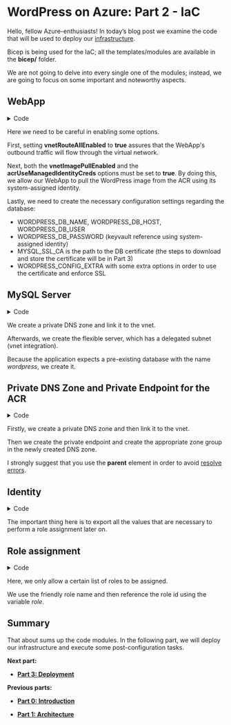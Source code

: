 # WordPress on Azure: Part 2 - IaC

Hello, fellow Azure-enthusiasts! In today’s blog post we examine the code that will be used to deploy our [infrastructure](Part-1-Architecture.md).

Bicep is being used for the IaC; all the templates/modules are available in the **bicep/** folder.

We are not going to delve into every single one of the modules; instead, we are going to focus on some important and noteworthy aspects.

## WebApp

<details>
  <summary>Code</summary>

```bicep
resource webapp 'Microsoft.Web/sites@2022-03-01' = {
  name: name
  location: location
  identity: {
    type: 'SystemAssigned'
  }
  properties: {
    httpsOnly: true
    virtualNetworkSubnetId: subnet_id
    vnetRouteAllEnabled: true
    vnetImagePullEnabled: true
    vnetContentShareEnabled: true

    siteConfig: {
      acrUseManagedIdentityCreds: true
      alwaysOn: always_on
      appSettings: [
        {
          name: 'WEBSITES_ENABLE_APP_SERVICE_STORAGE'
          value: 'false'
        }
        {
          name: 'WEBSITE_PULL_IMAGE_OVER_VNET'
          value: 'true'
        }
        {
          name: 'WEBSITE_VNET_ROUTE_ALL'
          value: 'true'
        }
        {
          name: 'APPINSIGHTS_INSTRUMENTATIONKEY'
          value: app_insights_key
        }
        {
          name: 'WORDPRESS_DB_NAME'
          value: wordpress_db_name
        }
        {
          name: 'WORDPRESS_DB_HOST'
          value: mysql_host_name
        }
        {
          name: 'WORDPRESS_DB_USER'
          value: mysql_admin_username
        }
        {
          name: 'WORDPRESS_DB_PASSWORD'
          value: '@Microsoft.KeyVault(SecretUri=https://${kv_name}.vault.azure.net/secrets/${mysql_admin_password_secret_name}/)'
        }
        {
          name: 'MYSQL_SSL_CA'
          value: '/home/site/wwwroot/bin/DigiCertGlobalRootCA.crt.pem'
        }
        {
          name: 'WORDPRESS_CONFIG_EXTRA'
          value: 'define( \'MYSQL_CLIENT_FLAGS\', MYSQLI_CLIENT_SSL | MYSQLI_CLIENT_SSL_DONT_VERIFY_SERVER_CERT ); define(\'MYSQL_SSL_CA\', getenv(\'MYSQL_SSL_CA\') );'
        }
      ]
      linuxFxVersion: 'DOCKER|${registry_name}.azurecr.io/${image_name}:latest'
    }

    serverFarmId: app_service_plan_id
  }
}
```

</details>

Here we need to be careful in enabling some options.

First, setting **vnetRouteAllEnabled** to **true** assures that the WebApp's outbound traffic will flow through the virtual network.

Next, both the **vnetImagePullEnabled** and the **acrUseManagedIdentityCreds** options must be set to **true**. By doing this, we allow our WebApp to pull the WordPress  image from the ACR using its system-assigned identity.

Lastly, we need to create the necessary configuration settings regarding the database:

* WORDPRESS_DB_NAME, WORDPRESS_DB_HOST, WORDPRESS_DB_USER
* WORDPRESS_DB_PASSWORD (keyvault reference using system-assigned identity)
* MYSQL_SSL_CA is the path to the DB certificate (the steps to download and store the certificate will be in Part 3)
* WORDPRESS_CONFIG_EXTRA with some extra options in order to use the certificate and enforce SSL

## MySQL Server

<details>
  <summary>Code</summary>

```bicep
var private_dns_zone_name = '${name}.private.mysql.database.azure.com'

resource private_dns_zone 'Microsoft.Network/privateDnsZones@2020-06-01' = {
  name: private_dns_zone_name
  location: 'global'
}

resource private_dns_zone_vnet_link 'Microsoft.Network/privateDnsZones/virtualNetworkLinks@2020-06-01' = {
  parent: private_dns_zone
  name: 'private-dns-vnet-link-${name}'
  location: 'global'
  properties: {
    registrationEnabled: false
    virtualNetwork: {
      id: vnet_id
    }
  }
}

resource mysql 'Microsoft.DBforMySQL/flexibleServers@2021-12-01-preview' = {
  name: name
  location: location
  sku: {
    name: sku_name
    tier: sku_tier
  }
  properties: {
    administratorLogin: admin_username
    administratorLoginPassword: admin_password
    version: version
    backup: {
      backupRetentionDays: backup_retention_days
      geoRedundantBackup: geo_redundant_backup
    }
    network: {
      delegatedSubnetResourceId: subnet_id
      privateDnsZoneResourceId: private_dns_zone.id
    }
  }

  resource database 'databases' = {
    name: database_name
    properties: {
      charset: database_charset
      collation: database_collation
    }
  }

  dependsOn: [
    private_dns_zone_vnet_link
  ]
}
```

</details>

We create a private DNS zone and link it to the vnet.

Afterwards, we create the flexible server, which has a delegated subnet (vnet integration).

Because the application expects a pre-existing database with the name *wordpress*, we create it.

## Private DNS Zone and Private Endpoint for the ACR

<details>
<summary>Code</summary>

```bicep
var private_dns_zone_name = 'privatelink.azurecr.io'

resource private_dns_zone 'Microsoft.Network/privateDnsZones@2020-06-01' = {
  name: private_dns_zone_name
  location: 'global'
}

resource private_dns_zone_vnet_link 'Microsoft.Network/privateDnsZones/virtualNetworkLinks@2020-06-01' = {
  parent: private_dns_zone
  name: 'private-dns-vnet-link-${name}'
  location: 'global'
  properties: {
    registrationEnabled: false
    virtualNetwork: {
      id: vnet_id
    }
  }
}

resource ple_cr 'Microsoft.Network/privateEndpoints@2022-01-01' = {
  name: ple_name
  location: ple_location
  properties: {
    privateLinkServiceConnections: [
      {
        name: ple_name
        properties: {
          groupIds: [
            'registry'
          ]
          privateLinkServiceId: cr.id
        }
      }
    ]
    subnet: {
      id: ple_subnet_id
    }
  }
}

resource private_dns_zone_group 'Microsoft.Network/privateEndpoints/privateDnsZoneGroups@2022-01-01' = {
  parent: ple_cr
  name: 'registry-private-dns-zone-group'
  properties: {
    privateDnsZoneConfigs: [
      {
        name: 'registry-private-dns-zone-config'
        properties: {
          privateDnsZoneId: private_dns_zone.id
        }
      }
    ]
  }
}
```

</details>

Firstly, we create a private DNS zone and then link it to the vnet.

Then we create the private endpoint and create the appropriate zone group in the newly created DNS zone.

I strongly suggest that you use the **parent** element in order to avoid [resolve errors](https://learn.microsoft.com/en-us/azure/azure-resource-manager/troubleshooting/error-parent-resource?tabs=bicep).

## Identity

<details>
  <summary>Code</summary>

```bicep
resource identity 'Microsoft.ManagedIdentity/userAssignedIdentities@2022-01-31-preview' = {
  name: name
  location: location
}

output identity_resource_id string = identity.id
output identity_client_id string = identity.properties.clientId
output identity_principal_id string = identity.properties.principalId
```

</details>

The important thing here is to export all the values that are necessary to perform a role assignment later on.

## Role assignment

<details>
  <summary>Code</summary>

```bicep
@allowed([
  'Owner'
  'Contributor'
  'Reader'
  'AcrPush'
  'AcrPull'
  'NetworkContributor'
])
@description('Built-in role to assign')
param built_in_role_type string

var role = {
  Owner: '/subscriptions/${subscription().subscriptionId}/providers/Microsoft.Authorization/roleDefinitions/8e3af657-a8ff-443c-a75c-2fe8c4bcb635'
  Contributor: '/subscriptions/${subscription().subscriptionId}/providers/Microsoft.Authorization/roleDefinitions/b24988ac-6180-42a0-ab88-20f7382dd24c'
  Reader: '/subscriptions/${subscription().subscriptionId}/providers/Microsoft.Authorization/roleDefinitions/acdd72a7-3385-48ef-bd42-f606fba81ae7'

  NetworkContributor: '/subscriptions/${subscription().subscriptionId}/providers/Microsoft.Authorization/roleDefinitions/4d97b98b-1d4f-4787-a291-c67834d212e7'

  AcrPush: '/subscriptions/${subscription().subscriptionId}/providers/Microsoft.Authorization/roleDefinitions/8311e382-0749-4cb8-b61a-304f252e45ec'
  AcrPull: '/subscriptions/${subscription().subscriptionId}/providers/Microsoft.Authorization/roleDefinitions/7f951dda-4ed3-4680-a7ca-43fe172d538d'
}

resource role_assignment 'Microsoft.Authorization/roleAssignments@2022-04-01' = {
  name: guid(subscription().id, principal_id, role[built_in_role_type])
  properties: {
    principalId: principal_id
    roleDefinitionId: role[built_in_role_type]
  }
}
```

</details>

Here, we only allow a certain list of roles to be assigned.

We use the friendly role name and then reference the role id using the variable *role*.

## Summary

That about sums up the code modules. In the following part, we will deploy our infrastructure and execute some post-configuration tasks.

**Next part:**

* [**Part 3: Deployment**](Part-3-Deployment.md)

**Previous parts:**

* [**Part 0: Introduction**](Part-0-Introduction.md)

* [**Part 1: Architecture**](Part-1-Architecture.md)
